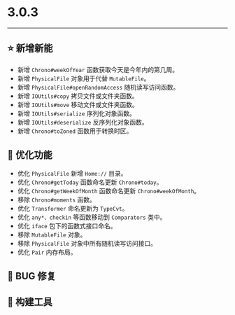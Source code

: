 # 3.0.3

---------------------

## ⭐ 新增新能

- 新增 `Chrono#weekOfYear` 函数获取今天是今年内的第几周。
- 新增 `PhysicalFile` 对象用于代替 `MutableFile`。
- 新增 `PhysicalFile#openRandomAccess` 随机读写访问函数。
- 新增 `IOUtils#copy` 拷贝文件或文件夹函数。
- 新增 `IOUtils#move` 移动文件或文件夹函数。
- 新增 `IOUtils#serialize` 序列化对象函数。
- 新增 `IOUtils#deserialize` 反序列化对象函数。
- 新增 `Chrono#toZoned` 函数用于转换时区。

## 👻 优化功能

- 优化 `PhysicalFile` 新增 `Home://` 目录。
- 优化 `Chrono#getToday` 函数命名更新 `Chrono#today`。
- 优化 `Chrono#getWeekOfMonth` 函数命名更新 `Chrono#weekOfMonth`。
- 移除 `Chrono#moments` 函数。
- 优化 `Transformer` 命名更新为 `TypeCvt`。
- 优化 `any*、checkin` 等函数移动到 `Comparators` 类中。
- 优化 `iface` 包下的函数式接口命名。
- 移除 `MutableFile` 对象。
- 移除 `PhysicalFile` 对象中所有随机读写访问接口。
- 优化 `Pair` 内存布局。

## 🐞 BUG 修复

## 🔨 构建工具